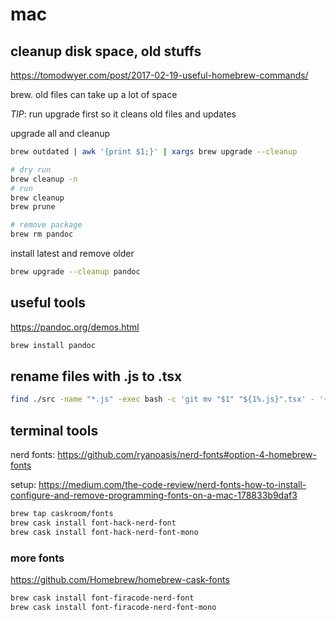 # mac

## cleanup disk space, old stuffs

https://tomodwyer.com/post/2017-02-19-useful-homebrew-commands/

brew. old files can take up a lot of space

*TIP*: run upgrade first so it cleans old files and updates

upgrade all and cleanup

```bash
brew outdated | awk '{print $1;}' | xargs brew upgrade --cleanup
```

```bash
# dry run
brew cleanup -n
# run
brew cleanup
brew prune
```

```bash
# remove package
brew rm pandoc
```

install latest and remove older

```bash
brew upgrade --cleanup pandoc
```

## useful tools

https://pandoc.org/demos.html

```bash
brew install pandoc
```

## rename files with .js to .tsx

```bash
find ./src -name "*.js" -exec bash -c 'git mv "$1" "${1%.js}".tsx' - '{}' \;
```

## terminal tools

nerd fonts: https://github.com/ryanoasis/nerd-fonts#option-4-homebrew-fonts

setup: https://medium.com/the-code-review/nerd-fonts-how-to-install-configure-and-remove-programming-fonts-on-a-mac-178833b9daf3

```bash
brew tap caskroom/fonts
brew cask install font-hack-nerd-font
brew cask install font-hack-nerd-font-mono
```

### more fonts

https://github.com/Homebrew/homebrew-cask-fonts

```bash
brew cask install font-firacode-nerd-font
brew cask install font-firacode-nerd-font-mono
```